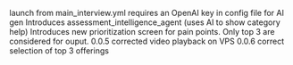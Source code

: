 launch from main_interview.yml
requires an OpenAI key in config file for AI gen
Introduces assessment_intelligence_agent (uses AI to show category help) 
Introduces new prioritization screen for pain points. Only top 3 are considered for ouput.
0.0.5 corrected video playback on VPS
0.0.6 correct selection of top 3 offerings
